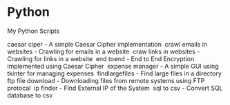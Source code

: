 # Python
My Python Scripts

  caesar ciper - A simple Caesar Cipher implementation&nbsp;
  crawl emails in websites - Crawling for emails in a website&nbsp;
  craw links in websites - Crawling for links in a website&nbsp;
  end toend - End to End Encryption implemented using Caesar Cipher&nbsp;
  expense manager - A simple GUI using tkinter for managing expenses&nbsp;
  findlargefiles - Find large files in a directory&nbsp;
  ftp file download - Downloading files from remote systems using FTP protocal&nbsp;
  ip finder - Find External IP of the System&nbsp;
  sql to csv - Convert SQL database to csv&nbsp;

